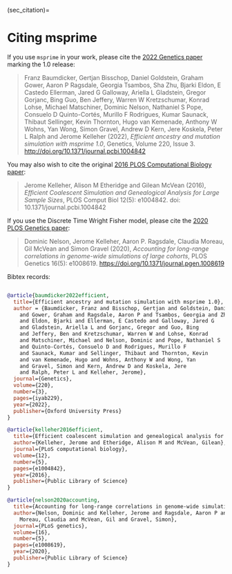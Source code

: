 (sec_citation)=

# Citing msprime

If you use `msprime` in your work, please cite the
[2022 Genetics paper](<https://doi.org/10.1093/genetics/iyab229>)
marking the 1.0 release:

> Franz Baumdicker, Gertjan Bisschop, Daniel Goldstein, Graham Gower,
> Aaron P Ragsdale, Georgia Tsambos, Sha Zhu, Bjarki Eldon, E Castedo Ellerman,
> Jared G Galloway, Ariella L Gladstein, Gregor Gorjanc, Bing Guo,
> Ben Jeffery, Warren W Kretzschumar, Konrad Lohse, Michael Matschiner,
> Dominic Nelson, Nathaniel S Pope, Consuelo D Quinto-Cortés,
> Murillo F Rodrigues, Kumar Saunack, Thibaut Sellinger, Kevin Thornton,
> Hugo van Kemenade, Anthony W Wohns, Yan Wong, Simon Gravel, Andrew D Kern,
> Jere Koskela, Peter L Ralph and Jerome Kelleher (2022),
> *Efficient ancestry and mutation simulation with msprime 1.0*,
> Genetics, Volume 220, Issue 3. http://doi.org/10.1371/journal.pcbi.1004842

You may also wish to cite the original
[2016 PLOS Computational Biology paper](<http://dx.doi.org/10.1371/journal.pcbi.1004842>):

> Jerome Kelleher, Alison M Etheridge and Gilean McVean (2016),
> *Efficient Coalescent Simulation and Genealogical Analysis for Large Sample Sizes*,
> PLOS Comput Biol 12(5): e1004842. doi: 10.1371/journal.pcbi.1004842

If you use the Discrete Time Wright Fisher model, please cite the
[2020 PLOS Genetics paper](https://doi.org/10.1371/journal.pgen.1008619):

> Dominic Nelson, Jerome Kelleher, Aaron P. Ragsdale, Claudia Moreau,
> Gil McVean and Simon Gravel (2020),
> *Accounting for long-range correlations in genome-wide simulations of large cohorts*,
> PLOS Genetics 16(5): e1008619. https://doi.org/10.1371/journal.pgen.1008619

Bibtex records:

```bibtex

@article{baumdicker2022efficient,
  title={Efficient ancestry and mutation simulation with msprime 1.0},
  author = {Baumdicker, Franz and Bisschop, Gertjan and Goldstein, Daniel
    and Gower, Graham and Ragsdale, Aaron P and Tsambos, Georgia and Zhu, Sha
    and Eldon, Bjarki and Ellerman, E Castedo and Galloway, Jared G
    and Gladstein, Ariella L and Gorjanc, Gregor and Guo, Bing
    and Jeffery, Ben and Kretzschumar, Warren W and Lohse, Konrad
    and Matschiner, Michael and Nelson, Dominic and Pope, Nathaniel S
    and Quinto-Cortés, Consuelo D and Rodrigues, Murillo F
    and Saunack, Kumar and Sellinger, Thibaut and Thornton, Kevin
    and van Kemenade, Hugo and Wohns, Anthony W and Wong, Yan
    and Gravel, Simon and Kern, Andrew D and Koskela, Jere
    and Ralph, Peter L and Kelleher, Jerome},
  journal={Genetics},
  volume={220},
  number={3},
  pages={iyab229},
  year={2022},
  publisher={Oxford University Press}
}

@article{kelleher2016efficient,
  title={Efficient coalescent simulation and genealogical analysis for large sample sizes},
  author={Kelleher, Jerome and Etheridge, Alison M and McVean, Gilean},
  journal={PLoS computational biology},
  volume={12},
  number={5},
  pages={e1004842},
  year={2016},
  publisher={Public Library of Science}
}

@article{nelson2020accounting,
  title={Accounting for long-range correlations in genome-wide simulations of large cohorts},
  author={Nelson, Dominic and Kelleher, Jerome and Ragsdale, Aaron P and
    Moreau, Claudia and McVean, Gil and Gravel, Simon},
  journal={PLoS genetics},
  volume={16},
  number={5},
  pages={e1008619},
  year={2020},
  publisher={Public Library of Science}
}
```
